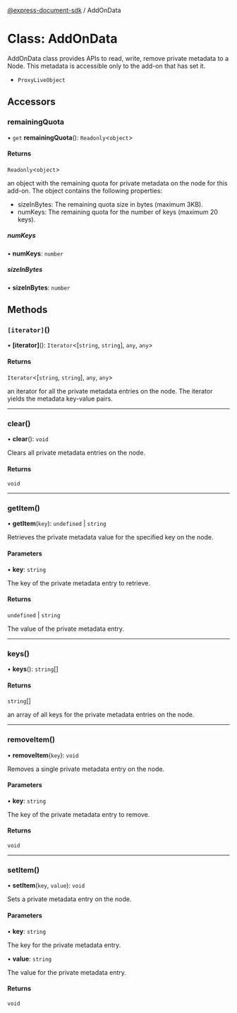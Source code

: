 [@express-document-sdk](../overview.md) / AddOnData
# Class: AddOnData

AddOnData class provides APIs to read, write, remove private metadata to a Node.
This metadata is accessible only to the add-on that has set it.



- `ProxyLiveObject`


## Accessors

### remainingQuota

• `get` **remainingQuota**(): `Readonly`<`object`\>

#### Returns

`Readonly`<`object`\>

an object with the remaining quota for private metadata on the node for this add-on.
The object contains the following properties:

- sizeInBytes: The remaining quota size in bytes (maximum 3KB).
- numKeys: The remaining quota for the number of keys (maximum 20 keys).


##### numKeys

• **numKeys**: `number`

##### sizeInBytes

• **sizeInBytes**: `number`

## Methods

### `[iterator]`()

• **\[iterator\]**(): `Iterator`<[`string`, `string`], `any`, `any`\>

#### Returns

`Iterator`<[`string`, `string`], `any`, `any`\>

an iterator for all the private metadata entries on the node.
The iterator yields the metadata key-value pairs.

---

### clear()

• **clear**(): `void`

Clears all private metadata entries on the node.

#### Returns

`void`

---

### getItem()

• **getItem**(`key`): `undefined` \| `string`

Retrieves the private metadata value for the specified key on the node.

#### Parameters

• **key**: `string`

The key of the private metadata entry to retrieve.

#### Returns

`undefined` \| `string`

The value of the private metadata entry.

---

### keys()

• **keys**(): `string`[]

#### Returns

`string`[]

an array of all keys for the private metadata entries on the node.

---

### removeItem()

• **removeItem**(`key`): `void`

Removes a single private metadata entry on the node.

#### Parameters

• **key**: `string`

The key of the private metadata entry to remove.

#### Returns

`void`

---

### setItem()

• **setItem**(`key`, `value`): `void`

Sets a private metadata entry on the node.

#### Parameters

• **key**: `string`

The key for the private metadata entry.

• **value**: `string`

The value for the private metadata entry.

#### Returns

`void`
